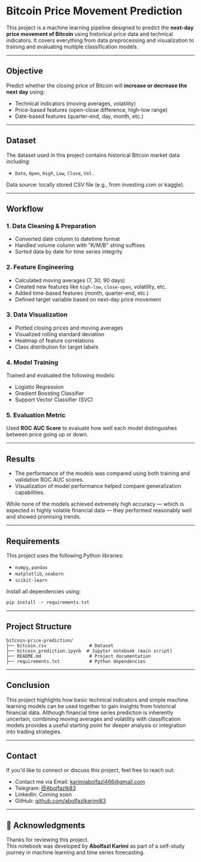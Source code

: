#  Bitcoin Price Movement Prediction

This project is a machine learning pipeline designed to predict the **next-day price movement of Bitcoin** using historical price data and technical indicators. It covers everything from data preprocessing and visualization to training and evaluating multiple classification models.

---

##  Objective

Predict whether the closing price of Bitcoin will **increase or decrease the next day** using:
- Technical indicators (moving averages, volatility)
- Price-based features (open-close difference, high-low range)
- Date-based features (quarter-end, day, month, etc.)

---

##  Dataset

The dataset used in this project contains historical Bitcoin market data including:
- `Date`, `Open`, `High`, `Low`, `Close`, `Vol.`

Data source: locally stored CSV file (e.g., from investing.com or kaggle).

---

##  Workflow

### 1. Data Cleaning & Preparation
- Converted date column to datetime format
- Handled volume column with "K/M/B" string suffixes
- Sorted data by date for time series integrity

### 2. Feature Engineering
- Calculated moving averages (7, 30, 90 days)
- Created new features like `high-low`, `close-open`, volatility, etc.
- Added time-based features (month, quarter-end, etc.)
- Defined target variable based on next-day price movement

### 3. Data Visualization
- Plotted closing prices and moving averages
- Visualized rolling standard deviation
- Heatmap of feature correlations
- Class distribution for target labels

### 4. Model Training
Trained and evaluated the following models:
- Logistic Regression
- Gradient Boosting Classifier
- Support Vector Classifier (SVC)

### 5. Evaluation Metric
Used **ROC AUC Score** to evaluate how well each model distinguishes between price going up or down.

---

##  Results

- The performance of the models was compared using both training and validation ROC AUC scores.
- Visualization of model performance helped compare generalization capabilities.

While none of the models achieved extremely high accuracy — which is expected in highly volatile financial data — they performed reasonably well and showed promising trends.

---

##  Requirements

This project uses the following Python libraries:
- `numpy`, `pandas`
- `matplotlib`, `seaborn`
- `scikit-learn`

Install all dependencies using:

```bash
pip install -r requirements.txt
```

---

##  Project Structure

```
bitcoin-price-prediction/
├── bitcoin.csv                # Dataset
├── bitcoin_prediction.ipynb  # Jupyter notebook (main script)
├── README.md                  # Project documentation
├── requirements.txt           # Python dependencies
```

---

##  Conclusion

This project highlights how basic technical indicators and simple machine learning models can be used together to gain insights from historical financial data. Although financial time series prediction is inherently uncertain, combining moving averages and volatility with classification models provides a useful starting point for deeper analysis or integration into trading strategies.

---

##  Contact

If you'd like to connect or discuss this project, feel free to reach out:
- Contact me via Email: karimiabolfazl466@gmail.com  
- Telegram: [@Abolfazlk83](https://t.me/Abolfazlk83)  
- LinkedIn: Coming soon  
- GitHub: [github.com/abolfazlkarimi83](https://github.com/abolfazlkarimi83)

---

## 🙏 Acknowledgments

Thanks for reviewing this project.  
This notebook was developed by **Abolfazl Karimi** as part of a self-study journey in machine learning and time series forecasting.
